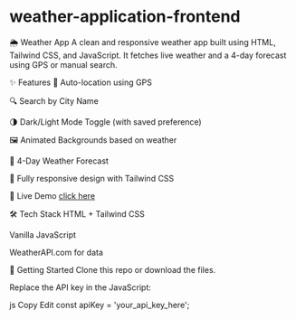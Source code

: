 # weather-application-frontend
🌦️ Weather App
A clean and responsive weather app built using HTML, Tailwind CSS, and JavaScript. It fetches live weather and a 4-day forecast using GPS or manual search.

✨ Features
📍 Auto-location using GPS

🔍 Search by City Name

🌗 Dark/Light Mode Toggle (with saved preference)

🖼️ Animated Backgrounds based on weather

📅 4-Day Weather Forecast

📱 Fully responsive design with Tailwind CSS

🔗 Live Demo
[click here](https://weatherapplication-gauravsingh.netlify.app/)

🛠 Tech Stack
HTML + Tailwind CSS

Vanilla JavaScript

WeatherAPI.com for data

🚀 Getting Started
Clone this repo or download the files.

Replace the API key in the JavaScript:

js
Copy
Edit
const apiKey = 'your_api_key_here';
